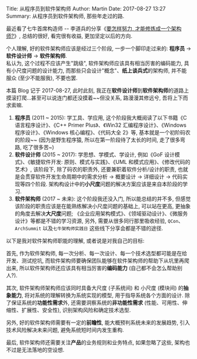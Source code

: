 Title: 从程序员到软件架构师
Author: Martin
Date: 2017-08-27 13:27
Summary: 从程序员到软件架构师, 那些年走过的路.

最近看了七牛首席构造师 -- 李道兵的分享《[要怎样努力, 才能修炼成一个架构师?](http://mp.weixin.qq.com/s/49dx-8PTuuB8HNy-MtWcxA)》, 总结的很好, 看完很有收益, 更加坚定以后的方向.

个人理解, 好的软件架构师应该是经过三个阶段, 一步一个脚印走过来的: **程序员** -> **软件设计师** -> **软件架构师**.<br>
私认为, 这个过程不应该产生"跳级", 软件架构师应该具有相当厉害的编码能力, 具有小尺度问题的设计能力, 而那些只会设计"概念"、**纸上谈兵式**的架构师, 并不能服众 (至少不能服我), 不要也罢.

本篇 Blog 记于 2017-08-27, 此时此刻, 我正在**软件设计师**到**软件架构师**的道路上摸滚打爬...甚至可以说连门都还没摸着~~但没关系, 路漫漫其修远兮, 吾将上下而求索嘛.

1. **程序员** (2011 ~ 2015): 学工具、学应用, 这个阶段我大概阅读了以下书籍《C 语言程序设计》、《C++ Primer Plus》、《Win32 汇编程序设计》、《Windows 程序设计》、《Windows 核心编程》、《代码大全 2》等, 基本就是一个初阶码农的阶段~~ (因为是野生程序猿, 所以在第一阶段待了太长的时间, 走了很多弯路, 吃了很多苦~)
1. **软件设计师** (2015 ~ 2017): 学思想、学模式、学设计, 例如《GoF 设计模式》、《敏捷软件开发: 原则、模式与实践》、《UML 和模式应用》、《修改代码的艺术》, 该阶段下, 除了码农的职责外, 还要兼职着软件分析/设计的职责, 也就是会贯穿软件开发生命周期中的需求分析 -> 概要设计 -> 详细设计 -> 代码实现等四个阶段. 架构构设计中的**小尺度**问题的解决方案应该是来自本阶段的学习.
1. **软件架构师** (2017 ~ 未来): 这个阶段我还没入门, 所以能总结的并不多, 但感觉该阶段的职责应该是在能熟练解决小尺度问题的基础上, 可以站在更高, 更抽象的角度去解决**大尺度**问题; 《企业应用架构模式》、《领域驱动设计》、《微服务设计》等都是不错的学习资源, 另外, 需要从很多同行那里吸收经验,  `QCon`、`ArchSummit` 以及`七牛架构师实践日` 这些线下分享会都是不错的途径.

以下是我对软件架构师职能的理解, 或者说是对我自己的目标:

首先, 作为软件架构师, 每一次分析、每一次设计、每一个技术选型都可能是在给开发、测试挖坑, 而软件架构师要确保团队能够在软件架构师的帮助下从坑里再爬出来, 所以软件架构师还应该具有相当厉害的**编码能力** (自己都不会怎么帮助别人?).

其次, 软件架构师架构师应该同时具备大尺度 (子系统间) 和 小尺度 (模块间) 的**抽象能力**, 将对系统的理解转换为系统实现的模型, 用于指导系统各个方面的设计. 除了保证系统的**功能性需求**外, 还需要洞察系统的**非功能性需求** (性能、可用性、伸缩性、扩展性、安全性), 识别架构风险和确定技术选型.

另外, 好的软件架构师需要有一定的**前瞻性**, 能大概预判系统未来的发展趋势, 引入技术风险解决未来问题, 避免系统短时间内发生重构.

最后, 软件架构师还需要关注**产品**的业务规则和业务特点, 如果忽略了这些, 架构也不过是无法落地的空设想.
